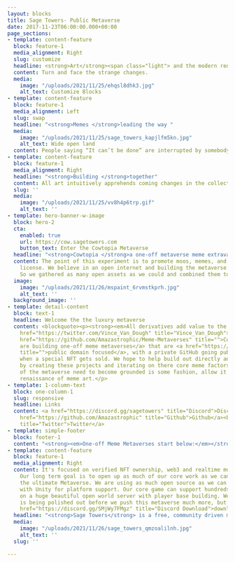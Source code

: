 ```yaml
---
layout: blocks
title: Sage Towers- Public Metaverse
date: 2017-11-23T06:00:00.000+00:00
page_sections:
- template: content-feature
  block: feature-1
  media_alignment: Right
  slug: customize
  headline: <strong>Art</strong><span class="light"> and the modern renaissance </span>
  content: Turn and face the strange changes.
  media:
    image: "/uploads/2021/11/25/ehqsl8dhk3.jpg"
    alt_text: Customize Blocks
- template: content-feature
  block: feature-1
  media_alignment: Left
  slug: swap
  headline: "<strong>Memes </strong>leading the way "
  media:
    image: "/uploads/2021/11/25/sage_towers_kapjlfm5kn.jpg"
    alt_text: Wide open land
  content: People saying “It can’t be done” are interrupted by somebody doing it.
- template: content-feature
  block: feature-1
  media_alignment: Right
  headline: "<strong>Building </strong>together"
  content: All art intuitively apprehends coming changes in the collective unconsciousness.<br>
  slug: ''
  media:
    image: "/uploads/2021/11/25/vv8h4p6trp.gif"
    alt_text: ''
- template: hero-banner-w-image
  block: hero-2
  cta:
    enabled: true
    url: https://cow.sagetowers.com
    button_text: Enter the Cowtopia Metaverse
  headline: "<strong>Cowtopia </strong>a one-off metaverse meme extravaganza  "
  content: The point of this experiment is to promote moos, memes, and creative commons
    license. We believe in an open internet and building the metaverse the same way.
    So we gathered as many open assets as we could and combined them together.
  image:
    image: "/uploads/2021/11/26/mspaint_6rvmstkprh.jpg"
    alt_text: ''
  background_image: ''
- template: detail-content
  block: text-1
  headline: Welcome the the luxury metaverse
  content: <blockquote><p><strong><em>All derivatives add value to the original</em></strong></p><p><a
    href="https://twitter.com/Vince_Van_Dough" title="Vince_Van_Dough">@<em>Vincent_Van</em>_Dough</a></p></blockquote><p><br><a
    href="https://github.com/Amazastrophic/Meme-Metaverses" title="">Currently we
    are building one-off meme metaverses</a> that are <a href="https://creativecommons.org/share-your-work/public-domain/cc0/"
    title="">public domain focused</a>, with a private GitHub going public for everyone
    when a special NFT gets sold. We hope to help build out directly and indirectly
    by creating these projects and iterating on there core meme factors. The foundations
    of the metaverse need to become grounded is some fashion, allow it to be the modern
    renaissance of meme art.</p>
- template: 1-column-text
  block: one-column-1
  slug: responsive
  headline: Links
  content: <a href="https://discord.gg/sagetowers" title="Discord">Discord</a><br><a
    href="https://github.com/Amazastrophic" title="Github">Github</a><br><a href="https://twitter.com/TRASHENSTEIN"
    title="Twitter">Twitter</a>
- template: simple-footer
  block: footer-1
  content: "<strong><em>One-off Meme Metaverses start below:</em></strong>"
- template: content-feature
  block: feature-1
  media_alignment: Right
  content: It's focused on verified NFT ownership, web3 and realtime multiplayer interactions.
    Our long term goal is to open up as much of our core work as we can to help create
    the ultimate Metaverse. We are using as much open source as we can already along
    with Unity for platform support. Our core game can support hundreds of players
    on a huge beautiful open world server with player base building. Web3 support
    is being polished out before we push this metaverse much more, but you can <a
    href="https://discord.gg/SMjWy7FMgz" title="Discord Download">download it here</a>.
  headline: "<strong>Sage Towers</strong> is a free, community driven metaverse experiment."
  media:
    image: "/uploads/2021/11/26/sage_towers_qmzoalilnh.jpg"
    alt_text: ''
  slug: ''

---
```

